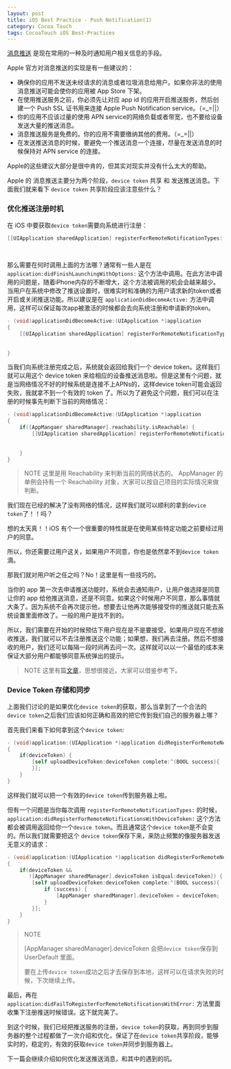 ```yaml
---
layout: post
title: iOS Best Practice - Push Notification(1)
category: Cocoa Touch
tags: CocoaTouch iOS Best-Practices
---
```


[消息推送](https://developer.apple.com/notifications/) 是现在常用的一种及时通知用户相关信息的手段。

Apple 官方对消息推送的实现是有一些建议的：

- 确保你的应用不发送未经请求的消息或者垃圾消息给用户。如果你非法的使用消息推送可能会使你的应用被 App Store 下架。
- 在使用推送服务之前，你必须先让对应 app id 的应用开启推送服务，然后创建一个 Push SSL 证书用来连接 Apple Push Notification service。（=_=||）
- 你的应用不应该过量的使用 APN service的网络负载或者带宽，也不要给设备发送大量的推送消息。
- 消息推送服务是免费的。你的应用不需要缴纳其他的费用。（=_=||）
- 在发送推送消息的时候，要避免一个推送消息一个连接，尽量在发送消息的时候保持对 APN service 的连接。

Apple的这些建议大部分是很中肯的，但其实对现实并没有什么太大的帮助。

Apple 的 消息推送主要分为两个阶段，`device token` 共享 和 发送推送消息。下面我们就来看下 `device token` 共享阶段应该注意些什么？

### 优化推送注册时机

在 iOS 中要获取`device token`需要向系统进行注册：

```objective-c
[[UIApplication sharedApplication] registerForRemoteNotificationTypes:(UIRemoteNotificationTypeBadge |
                                                                       UIRemoteNotificationTypeAlert |
                                                                       UIRemoteNotificationTypeSound)];
```

那么需要在何时调用上面的方法哪？通常有一些人是在`application:didFinishLaunchingWithOptions:` 这个方法中调用。在此方法中调用的问题是，随着iPhone内存的不断增大，这个方法被调用的机会会越来越少。当用户在系统中修改了推送设置时，很难实时和准确的为用户请求新的token或者开启或关闭推送功能。所以建议是在 `applicationDidBecomeActive:` 方法中调用，这样可以保证每次app被激活的时候都会去向系统注册和申请新的token。

```objective-c
- (void)applicationDidBecomeActive:(UIApplication *)application
{  
    [[UIApplication sharedApplication] registerForRemoteNotificationTypes:(UIRemoteNotificationTypeBadge |
                                                                           UIRemoteNotificationTypeAlert |
                                                                           UIRemoteNotificationTypeSound)];
}
```

当我们向系统注册完成之后，系统就会返回给我们一个 device token。这样我们就可以用这个 device token 来给相应的设备推送消息啦。但是这里有个问题，就是当网络情况不好的时候系统是连接不上APNs的，这样device token可能会返回失败，我就拿不到一个有效的 token 了。所以为了避免这个问题，我们可以在注册的时候事先判断下当前的网络情况：

```objective-c
- (void)applicationDidBecomeActive:(UIApplication *)application
{  
    if([AppMangaer sharedManager].reachability.isReachable) {
        [[UIApplication sharedApplication] registerForRemoteNotificationTypes:(UIRemoteNotificationTypeBadge |
                                                                               UIRemoteNotificationTypeAlert |
                                                                               UIRemoteNotificationTypeSound)];
    }
}
```

> NOTE
> 这里是用 Reachability 来判断当前的网络状态的。
> AppManager 的单例会持有一个 Reachability 对象，大家可以按自己项目的实际情况来做判断。

我们现在已经的解决了没有网络的情况，这样我们就可以顺利的拿到`device token`了！！吗？

想的太天真！！iOS 有个一个很重要的特性就是在使用某些特定功能之前要经过用户的同意。

所以，你还需要过用户这关，如果用户不同意，你也是依然拿不到`device token`滴。

那我们就对用户听之任之吗？No！这里是有一些技巧的。

当你的 app 第一次去申请推送功能时，系统会去通知用户，让用户做选择是同意让你的 app 给他推送消息，还是不同意。如果这个时候用户不同意，那么事情就大条了。因为系统不会再次提示他，想要去让他再次能够接受你的推送就只能去系统设置里面修改了。一般的用户是找不到的。

所以，我们需要在开始的时候预估下用户现在是不是要接受。如果用户现在不想接收推送，我们就可以不去注册推送这个功能；如果想，我们再去注册。然后不想接收的用户，我们还可以每隔一段时间再去问一次。这样就可以以一个最低的成本来保证大部分用户都能够同意系统弹出的提示。

> NOTE
> 这里有篇[文章](http://adriancrook.com/ios-best-practice-push-notifications-dialog/)，思想很接近。大家可以借鉴参考下。


### Device Token 存储和同步

上面我们讨论的是如果优化`device token`的获取，那么当拿到了一个合法的`device token`之后我们应该如何正确和高效的把它传到我们自己的服务器上哪？

首先我们来看下如何拿到这个`device token`:

```objective-c
- (void)application:(UIApplication *)application didRegisterForRemoteNotificationsWithDeviceToken:(NSData *)deviceToken
{
    if(deviceToken) {
        [self uploadDeviceToken:deviceToken complete:^(BOOL success){
        }];
    }
}
```

这样我们就可以把一个有效的`device token`传到服务器上啦。

但有一个问题是当你每次调用 `registerForRemoteNotificationTypes:` 的时候，`application:didRegisterForRemoteNotificationsWithDeviceToken:` 这个方法都会被调用返回给你一个`device token`。而且通常这个`device token`是不会变的。所以我们就需要把这个 `device token`保存下来，来防止频繁的像服务器发送无意义的请求：


```objective-c
- (void)application:(UIApplication *)application didRegisterForRemoteNotificationsWithDeviceToken:(NSData *)deviceToken
{
    if(deviceToken &&
       ![AppManager sharedManager].deviceToken isEqual:deviceToken]) {
        [self uploadDeviceToken:deviceToken complete:^(BOOL success){
            if (success) {
                [AppManager sharedManager].deviceToken = deviceToken;
            }
        }];
    }
}
```

> NOTE
> 
> [AppManager sharedManager].deviceToken 会把`device token`保存到 UserDefault 里面。
>
> 要在上传`device token`成功之后才去保存到本地，这样可以在请求失败的时候，下次继续上传。

最后，再在 `application:didFailToRegisterForRemoteNotificationsWithError:` 方法里面收集下注册推送时候错误。这下就完美了。

到这个时候，我们已经把推送服务的注册，`device token`的获取，再到同步到服务器的整个过程都做了一次介绍和优化，保证了在`device token`共享阶段，能够实时的，稳定的，有效的获取`device token`并同步到服务器上。

下一篇会继续介绍如何优化发送推送消息，和其中的遇到的坑。
